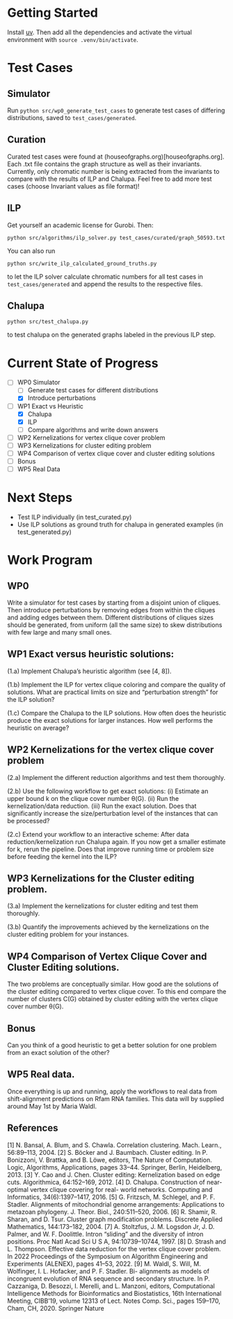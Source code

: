 # Getting Started

Install [uv](https://github.com/astral-sh/uv). Then add all the dependencies and activate the virtual environment with `source .venv/bin/activate`.

# Test Cases

## Simulator

Run `python src/wp0_generate_test_cases` to generate test cases of differing distributions, saved to `test_cases/generated`.

## Curation

Curated test cases were found at (houseofgraphs.org)[houseofgraphs.org]. Each .txt file contains the graph structure as well as their invariants. Currently, only chromatic number is being extracted from the invariants to compare with the results of ILP and Chalupa. Feel free to add more test cases (choose Invariant values as file format)!

## ILP

Get yourself an academic license for Gurobi. Then:

```
python src/algorithms/ilp_solver.py test_cases/curated/graph_50593.txt
```

You can also run
```
python src/write_ilp_calculated_ground_truths.py
```
to let the ILP solver calculate chromatic numbers for all test cases in `test_cases/generated` and append the results to the respective files.

## Chalupa

```
python src/test_chalupa.py
```
to test chalupa on the generated graphs labeled in the previous ILP step.

# Current State of Progress

- [ ] WP0 Simulator
  - [ ] Generate test cases for different distributions
  - [x] Introduce perturbations
- [ ] WP1 Exact vs Heuristic
  - [x] Chalupa
  - [x] ILP
  - [ ] Compare algorithms and write down answers
- [ ] WP2 Kernelizations for vertex clique cover problem
- [ ] WP3 Kernelizations for cluster editing problem
- [ ] WP4 Comparison of vertex clique cover and cluster editing solutions
- [ ] Bonus
- [ ] WP5 Real Data

# Next Steps

- Test ILP individually (in test_curated.py)
- Use ILP solutions as ground truth for chalupa in generated examples (in test_generated.py)

# Work Program

## WP0

Write a simulator for test cases by starting from a disjoint union of
cliques. Then introduce perturbations by removing edges from within
the cliques and adding edges between them. Different distributions of
cliques sizes should be generated, from uniform (all the same size) to skew
distributions with few large and many small ones.

## WP1 Exact versus heuristic solutions:

(1.a) Implement Chalupa’s heuristic algorithm (see [4, 8]).

(1.b) Implement the ILP for vertex clique coloring and compare the quality
of solutions. What are practical limits on size and “perturbation
strength” for the ILP solution?

(1.c) Compare the Chalupa to the ILP solutions. How often does the
heuristic produce the exact solutions for larger instances. How well
performs the heuristic on average?

## WP2 Kernelizations for the vertex clique cover problem

(2.a) Implement the different reduction algorithms and test them thoroughly.

(2.b) Use the following workflow to get exact solutions: (i) Estimate an
upper bound k on the clique cover number θ(G). (ii) Run the kernelization/data reduction.
(iii) Run the exact solution.
Does that significantly increase the size/perturbation level of the instances that can be processed?

(2.c) Extend your workflow to an interactive scheme: After data reduction/kernelization run Chalupa again. If you now get a smaller estimate for k, rerun the pipeline. Does that improve running time or
problem size before feeding the kernel into the ILP?

## WP3 Kernelizations for the Cluster editing problem.

(3.a) Implement the kernelizations for cluster editing and test them thoroughly.

(3.b) Quantify the improvements achieved by the kernelizations on the
cluster editing problem for your instances.

## WP4 Comparison of Vertex Clique Cover and Cluster Editing solutions.

The two problems are conceptually similar. How good are the solutions of the
cluster editing compared to vertex clique cover. To this end compare the
number of clusters C(G) obtained by cluster editing with the vertex clique
cover number θ(G).

## Bonus

Can you think of a good heuristic to get a better solution for one
problem from an exact solution of the other?

## WP5 Real data.

Once everything is up and running, apply the workflows to
real data from shift-alignment predictions on Rfam RNA families. This
data will by supplied around May 1st by Maria Waldl.

## References

[1] N. Bansal, A. Blum, and S. Chawla. Correlation clustering. Mach. Learn.,
56:89–113, 2004.
[2] S. Böcker and J. Baumbach. Cluster editing. In P. Bonizzoni, V. Brattka, and B. Löwe, editors, The Nature of Computation. Logic, Algorithms,
Applications, pages 33–44. Springer, Berlin, Heidelberg, 2013.
[3] Y. Cao and J. Chen. Cluster editing: Kernelization based on edge cuts.
Algorithmica, 64:152–169, 2012.
[4] D. Chalupa. Construction of near-optimal vertex clique covering for real-
world networks. Computing and Informatics, 34(6):1397–1417, 2016.
[5] G. Fritzsch, M. Schlegel, and P. F. Stadler. Alignments of mitochondrial
genome arrangements: Applications to metazoan phylogeny. J. Theor. Biol.,
240:511–520, 2006.
[6] R. Shamir, R. Sharan, and D. Tsur. Cluster graph modification problems.
Discrete Applied Mathematics, 144:173–182, 2004.
[7] A. Stoltzfus, J. M. Logsdon Jr, J. D. Palmer, and W. F. Doolittle. Intron
“sliding” and the diversity of intron positions. Proc Natl Acad Sci U S A,
94:10739–10744, 1997.
[8] D. Strash and L. Thompson. Effective data reduction for the vertex clique
cover problem. In 2022 Proceedings of the Symposium on Algorithm Engineering and Experiments (ALENEX), pages 41–53, 2022.
[9] M. Waldl, S. Will, M. Wolfinger, I. L. Hofacker, and P. F. Stadler. Bi-
alignments as models of incongruent evolution of RNA sequence and secondary structure. In P. Cazzaniga, D. Besozzi, I. Merelli, and L. Manzoni, editors, Computational Intelligence Methods for Bioinformatics and
Biostatistics, 16th International Meeting, CIBB’19, volume 12313 of Lect.
Notes Comp. Sci., pages 159–170, Cham, CH, 2020. Springer Nature

